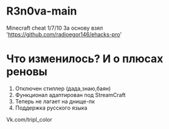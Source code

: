# R3n0va-main
Minecraft cheat 1/7/10
За основу взял 'https://github.com/radioegor146/ehacks-pro'
# Что изменилось? И о плюсах реновы
1. Отключен стиллер (дада,знаю,баян)
2. Функционал адаптирован под StreamCraft
3. Теперь не лагает на днище-пк
4. Поддержка русского языка


Vk.com/tripl_color
